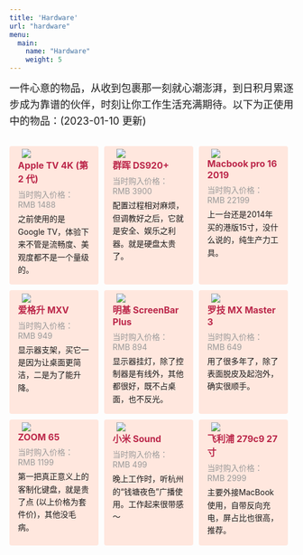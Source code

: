 ```yaml
---
title: 'Hardware'
url: "hardware"
menu:
  main:
    name: "Hardware"
    weight: 5
---
```

<div style="font-size: 18px;line-height: 1.6;margin-bottom: 30px">一件心意的物品，从收到包裹那一刻就心潮澎湃，到日积月累逐步成为靠谱的伙伴，时刻让你工作生活充满期待。以下为正使用中的物品：(2023-01-10 更新)</div>

<div class="quanju">

<div class="bankuai">
<div class="img"><img src=/images/haowu/appletv.png> </div>
<div class="title">Apple TV 4K (第 2 代)</div>
<div class="jiage">当时购入价格：RMB 1488</div>
<div class="note">之前使用的是Google TV，体验下来不管是流畅度、美观度都不是一个量级的。</div>
</div>

<div class="bankuai">
<div class="img"><img src=/images/haowu/synology.png> </div>
<div class="title">群晖 DS920+</div>
<div class="jiage">当时购入价格：RMB 3900</div>
<div class="note">配置过程相对麻烦，但调教好之后，它就是安全、娱乐之利器。就是硬盘太贵了。</div>
</div>

<div class="bankuai">
<div class="img"><img src=/images/haowu/macbook.png> </div>
<div class="title">Macbook pro 16 2019</div>
<div class="jiage">当时购入价格：RMB 22199</div>
<div class="note">上一台还是2014年买的港版15寸，没什么说的，纯生产力工具。
</div>
</div>

</div>

<div class="quanju">

<div class="bankuai">
<div class="img"><img src=/images/haowu/ergotron.png> </div>
<div class="title">爱格升 MXV</div>
<div class="jiage">当时购入价格：RMB 949</div>
<div class="note">显示器支架，买它一是因为让桌面更简洁，二是为了能升降。</div>
</div>

<div class="bankuai">
<div class="img"><img src=/images/haowu/benq.png> </div>
<div class="title">明基 ScreenBar Plus</div>
<div class="jiage">当时购入价格：RMB 894</div>
<div class="note">显示器挂灯，除了控制器是有线外，其他都很好，既不占桌面，也不反光。</div>
</div>

<div class="bankuai">
<div class="img"><img src=/images/haowu/master.png> </div>
<div class="title">罗技 MX Master 3</div>
<div class="jiage">当时购入价格：RMB 649</div>
<div class="note">用了很多年了，除了表面脱皮及起泡外，确实很顺手。</div>
</div>

</div>

<div class="quanju">

<div class="bankuai">
<div class="img"><img src=/images/haowu/zoom.png> </div>
<div class="title">ZOOM 65</div>
<div class="jiage">当时购入价格：RMB 1199</div>
<div class="note">第一把真正意义上的客制化键盘，就是贵了点 (以上价格为套件价)，其他没毛病。</div>
</div>

<div class="bankuai">
<div class="img"><img src=/images/haowu/sound.png> </div>
<div class="title">小米 Sound</div>
<div class="jiage">当时购入价格：RMB 499</div>
<div class="note">晚上工作时，听杭州的“钱塘夜色”广播使用。工作起来很带感～</div>
</div>

<div class="bankuai">
<div class="img"><img src=/images/haowu/philips.png> </div>
<div class="title">飞利浦 279c9 27寸</div>
<div class="jiage">当时购入价格：RMB 2999</div>
<div class="note">主要外接MacBook使用，自带反向充电，屏占比也很高，推荐。</div>
</div>

</div>

<style>
@media (max-width:900px){
.bankuai{background-color:#FFE7DE;width: 96%;border-radius:4px;padding:0 2%  5% 2%;margin-bottom: 15px}
.img{width:80%; margin:0 auto;}
.title{color:#bb2649;font-size:16px;font-weight:bold;margin: 0 10px 6px 10px;}
.jiage{color:#999;font-size:14px;margin: 0 10px 6px 10px;}
.note{font-size: 14px;line-height: 1.6;margin: 0 10px 0 10px;}
.content img {margin: 0;}
}

@media (min-width:900px){

 .quanju{display: flex;}
.bankuai{background-color:#FFE7DE;width:30%;border-radius:4px;margin-right:10px;margin-bottom: 10px;padding:1% 3%  3% 3%;}
.img{width:90%; margin:0 auto;}
.title{color:#bb2649;font-size:16px;font-weight:bold;margin: 0 0 6px 0;}
.jiage{color:#999;font-size:14px;margin: 0 0 6px 0;}
.note{font-size: 14px;line-height: 1.6;}
.content img {margin: 0;}   	
    	}
</style>